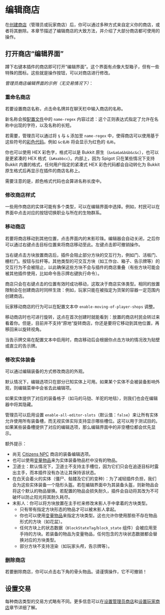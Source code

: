 # 编辑商店

在[创建商店](creating-shops.md)（管理员或玩家商店）后，你可以通过多种方式来自定义你的商店，或者将其删除。本章节描述了编辑商店的大致方法，并介绍了大部分商店都可使用的操作。

## 打开商店“编辑界面”

蹲下右键本插件的商店即可打开“编辑界面”。这个界面有点像大型箱子，但有一些特殊的图标。这些就是操作按钮，可以对商店进行修改。

*管理员商店编辑界面的示例（无交易情况下）*：

### 重命名商店

若要设置商店名称，点击命名牌并在聊天栏中输入商店的名称。

新名称会按[配置文件](installtion-updating.configuration.md)中的 `name-regex` 内容过滤：这个正则表达式指定了允许在名称中出现的字符，以及名称的长短。

若需要，管理员可以通过将 `§` 与 `&` 添加至 `name-regex` 中，使得商店可以使用基于这些符号的[彩色代码](https://zh.minecraft.wiki/w/%E6%A0%BC%E5%BC%8F%E5%8C%96%E4%BB%A3%E7%A0%81)。例如 `&c名称` 将会显示为红色的 `名称`。

你也可以使用 HEX 彩色字，格式可以是 Bukkit 原生（`&x&a&a&b&b&c&c`），也可以是更紧凑的 HEX 格式（`&#aabbcc`）。内部上，因为 Spigot 只在某些情况下支持 Bukkit 内置的格式，任何用户指定的紧凑式 HEX 彩色代码都会自动转化为 Bukkit 原生格式后再显示在插件的商店名称上。

需要注意的是，颜色格式代码也会算进名称长度中。

### 修改商店样式

一些用作商店的实体可能有多个类型，可以在编辑界面中选择。例如，村民可以在界面中点击对应的按钮切换职业与所在的生物群系。

### 移动商店

若要将商店移动到其他位置，点击界面内的末影珍珠。编辑器会自动关闭，之后你可以通过右键点击目标位置来将商店移动至此。左键点击即可撤销操作。

当右键点击方块放置商店后，插件会阻止部分方块的交互行为，例如门、活板门、栅栏门。按钮与拉杆等。其他类型的可交互方块（如工作台、箱子、告示牌等）的交互行为不会被阻止，以此确保这些方块不会与插件的商店重叠（有些方块可能会被其他插件使用，比如命令告示牌右键执行命令）。

商店只会在右键点击的位置有效时成功移动，这取决于商店实体类型。相同的放置限制会在创建商店时同样生效：例如，玩家只能在被指定为货架的容器一定范围内创建商店。

玩家移动商店的行为可以在配置文本中 `enable-moving-of-player-shops` 调整。

移动商店时也可进行旋转，这点在首次创建时就能看到：放置的商店村民会转过来看着你。但是，目前并不支持“原地”旋转商店，你还是要将它移动到其他位置，再移回来以旋转视角。

当告示牌交易在配置文本中启用时，商店移动后会根据你点击方块的情况改为贴壁或直立的告示牌。

### 修改实体装备

可以通过编辑装备的方式修改商店的外观。

默认情况下，编辑选项只在部分已知实体上可用。如果某个实体不会被装备影响外观，则编辑菜单中会省去此编辑项。

如果实体提供了对应的装备格子（如马的马铠、羊驼的地毯），则我们也会在编辑器中将其隐藏。

管理员可以启用设置 `enable-all-editor-slots`（默认值：`false`）来让所有实体允许使用所有装备槽，而无视实体实际支持显示哪些槽位。这可以用于测试目的。如果某些装备槽提供了对应的编辑选项，那么编辑界面中的非空槽位都会优先显示。

额外提示：

* 尚无 [Citizens NPC](creating-shops.citizens-shopkeepers.md) 商店的装备编辑选项。
* 也可以使用[变量物品](creating-shops.placeholder-items.md)来为实体装备物品栏中没有的物品。
* 卫道士：默认情况下，卫道士不支持主手槽位，因为它们只会在追逐目标时露出主手，而本插件没有办法让其保持该状态。
* 在白天会着火的实体（僵尸、骷髅及它们的变种）：为了减轻插件负担，我们会为这些实体装备一个隐形头盔。若在编辑界面中为其装备头盔，则新物品会将这个默认的物品替换。若配置的物品会损失耐久，插件会自动将其改为不可破坏以防止阳光将其耐久耗尽。
* 末影人：你可以将方块放置在主手栏来修改末影人手中拿着的方块类型。
    * 只有带有指定方块形态的物品才可以被末影人拿起。
    * 你也可以使用[变量物品](creating-shops.placeholder-items.md)来指定方块类型。这也允许你使用那些不存在物品形式的方块（如花盆）。
    * 任何方块上的状态数据（`BlockStateTag`/`block_state` 组件）会被应用至手持的方块。若装备的物品为变量物品，任何包含的方块状态数据都会替换对应的方块类型。
    * 部分方块不支持渲染（如玩家头颅，告示牌等）。

### 删除商店

若要删除商店，你可以点击右下角的骨头物品。请谨慎操作，它不可撤销！

## 设置交易

每种商店类型的交易方式略有不同。更多信息可以在[设置管理员商店](creating-shops.admin-shop-setup.md)和[设置玩家商店](creating-shops.setup-player-shop.md)章节详细了解。
